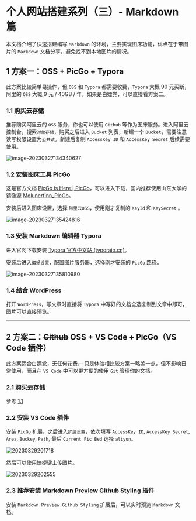 # 个人网站搭建系列（三）- Markdown 篇

本文档介绍了快速搭建编写 `Markdown` 的环境，主要实现图床功能，优点在于带图片的 `Markdown` 文档分享，避免找不到本地图片的情况。

## 1 方案一：OSS + PicGo + Typora

此方案比较简单易操作，但 `OSS` 和 `Typora` 都需要收费，`Typora` 大概 90 元买断，阿里的 `OSS` 大概 9 元 /  40GB / 年，如果是白嫖党，可以直接看方案二。

### 1.1 购买云存储

推荐购买阿里云的 `OSS` 服务，你也可以使用 `Github` 等作为图床服务。进入阿里云控制台，搜索`对象存储`，购买之后进入 `Bucket` 列表，新建一个 `Bucket`，需要注意读写权限设置为`公共读`。新建后复制 `AccessKey ID` 和 `AccessKey Secret` 后续需要使用。

![image-20230327134340627](https://zoulei-images.oss-cn-chengdu.aliyuncs.com/md_img/image-20230327134340627.png)

### 1.2 安装图床工具 PicGo

这是官方文档 [PicGo is Here | PicGo](https://picgo.github.io/PicGo-Doc/zh/guide/#picgo-is-here)，可以进入下载，国内推荐使用山东大学的镜像源 [Molunerfinn_PicGo](https://mirrors.sdu.edu.cn/github-release/Molunerfinn_PicGo/)。

安装后进入图床设置，选择 `阿里云OSS`，使用刚才复制的 `KeyId` 和 `KeySecret` 。

![image-20230327135424816](https://zoulei-images.oss-cn-chengdu.aliyuncs.com/md_img/image-20230327135424816.png)

### 1.3 安装 Markdown 编辑器 Typora

进入官网下载安装 [Typora 官方中文站 (typoraio.cn)](https://typoraio.cn/)。

安装后进入`偏好设置`，配置图片服务器，选择刚才安装的 `PicGo` 路径。

![image-20230327135810980](https://zoulei-images.oss-cn-chengdu.aliyuncs.com/md_img/image-20230327135810980.png)

### 1.4 结合 WordPress

打开 `WordPress`，写文章时直接将 `Typora` 中写好的文档全选复制到文章中即可，图片可以直接预览。

---

## 2 方案二：~~Github~~ OSS + VS Code + PicGo（VS Code 插件）

此方案适合白嫖党，~~无任何花费，~~ 只是体验相比较方案一略差一点，但不影响日常使用，而且在 `VS Code` 中可以更方便的使用 `Git` 管理你的文档。

### 2.1 购买云存储

参考 [1.1](#1.1)

### 2.2 安装 VS Code 插件

安装 `PicGo` 扩展，之后进入`扩展设置`，依次填写 `AccessKey ID`, `AccessKey Secret`, `Area`, `Buckey`, `Path`, 最后 `Current Pic Bed` 选择 `aliyun`。

![20230329201718](https://zoulei-images.oss-cn-chengdu.aliyuncs.com/md-images/20230329201718.png)

然后可以使用快捷键上传图片。

![20230329202555](https://zoulei-images.oss-cn-chengdu.aliyuncs.com/md-images/20230329202555.png)

### 2.3 推荐安装 Markdown Preview Github Styling 插件

安装 `Markdown Preview Github Styling` 扩展后，可以实时预览 `Markdown` 文档。